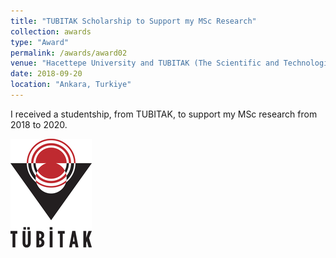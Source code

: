 ```yaml
---
title: "TUBITAK Scholarship to Support my MSc Research"
collection: awards
type: "Award"
permalink: /awards/award02
venue: "Hacettepe University and TUBITAK (The Scientific and Technological Research Instution of Turkiye)"
date: 2018-09-20
location: "Ankara, Turkiye"
---
```


I received a studentship, from TUBITAK, to support my MSc research from 2018 to 2020.

![alt text](https://github.com/A-Kerim/abdulrahmankerim.github.io/blob/076e49da4acca5a712b13267b01a535869b1f953/images/award02_1.jpg?raw=true)

